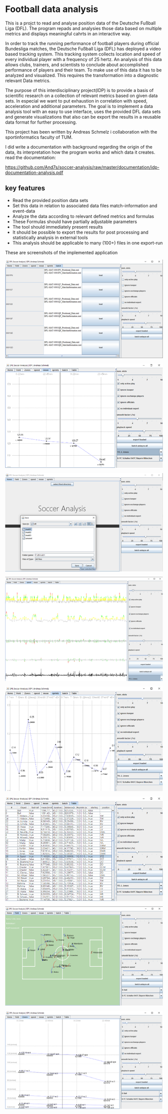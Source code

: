 # Football data analysis

This is a projct to read and analyse position data of the Deutsche Fußball Liga (DFL). The program repads and analysies those data based on multiple metrics and displays meaningful cahrts in an interactive way.

In order to track the running performance of football players during official Bundesliga matches, the Deutsche Fußball Liga (DFL) has deployed a video based tracking system. This tracking system collects location and speed of every individual player with a frequency of 25 hertz. An analysis of this data allows clubs, trainers, and scientists to conclude about accomplished performance of players and their team. To make use of this data it has to be analyzed and visualized. This requires the transformation into a diagnostic relevant Data metrics.

The purpose of this interdisciplinary project(IDP) is to provide a basis of scientific research on a collection of relevant metrics based on given data sets. In especial we want to put exhaustion in correlation with speed, acceleration and additional parameters. The goal is to implement a data analysis tool with an easy to use interface, uses the provided DFL data sets and generate visualizations that also can be export the results in a reusable data format for further processing.

This project has been written by Andreas Schmelz i collaboration with the sportinformatics faculty of TUM.

I did write a documentation with background regarding the origin of the data, its interpretation how the program works and which data it creates.
read the documentation: 

https://github.com/And7s/soccer-analysis/raw/master/documentation/idp-documentation-analysis.pdf

## key features
  - Read the provided position data sets
  - Set this data in relation to associated data files match-information and event-data
  - Analyze the data according to relevant defined metrics and formulas
  - These Formulas should have partially adjustable parameters
  - The tool should immediately present results
  - It should be possible to export the results for post processing and statistically analysis in external tools
  - This analysis should be applicable to many (100+) files in one export-run



These are screenshots of the implemented application

![batch_list](https://github.com/And7s/soccer-analysis/raw/master/documentation/screenshots/batch_list.png)

![mean](https://github.com/And7s/soccer-analysis/raw/master/documentation/screenshots/mean.png)

![root](https://github.com/And7s/soccer-analysis/raw/master/documentation/screenshots/root.png)

![speed](https://github.com/And7s/soccer-analysis/raw/master/documentation/screenshots/speed.png)

![sprints](https://github.com/And7s/soccer-analysis/raw/master/documentation/screenshots/sprints.png)

![table](https://github.com/And7s/soccer-analysis/raw/master/documentation/screenshots/table.png)

![visField](https://github.com/And7s/soccer-analysis/raw/master/documentation/screenshots/visField.png)

![zones](https://github.com/And7s/soccer-analysis/raw/master/documentation/screenshots/zones.png)
